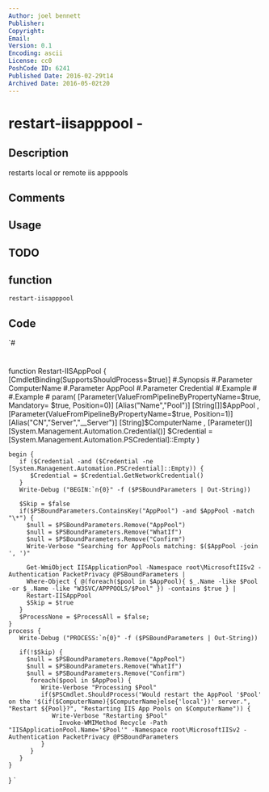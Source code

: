 ```yaml
---
Author: joel bennett
Publisher: 
Copyright: 
Email: 
Version: 0.1
Encoding: ascii
License: cc0
PoshCode ID: 6241
Published Date: 2016-02-29t14
Archived Date: 2016-05-02t20
---
```


# restart-iisapppool - 

## Description

restarts local or remote iis apppools

## Comments



## Usage



## TODO



## function

`restart-iisapppool`

## Code

`#
 #
 function Restart-IISAppPool {
    [CmdletBinding(SupportsShouldProcess=$true)]
    #.Synopsis
    #.Parameter ComputerName
    #.Parameter AppPool
    #.Parameter Credential
    #.Example
    #
    #.Example
    #
    param(
       [Parameter(ValueFromPipelineByPropertyName=$true, Mandatory= $true, Position=0)]
       [Alias("Name","Pool")]
       [String[]]$AppPool
    ,
       [Parameter(ValueFromPipelineByPropertyName=$true, Position=1)]
       [Alias("CN","Server","__Server")]
       [String]$ComputerName
    ,
       [Parameter()]
       [System.Management.Automation.Credential()]
       $Credential = [System.Management.Automation.PSCredential]::Empty
    )
    
    begin {
       if ($Credential -and ($Credential -ne [System.Management.Automation.PSCredential]::Empty)) {
          $Credential = $Credential.GetNetworkCredential()
       }
       Write-Debug ("BEGIN:`n{0}" -f ($PSBoundParameters | Out-String))
 
       $Skip = $false
       if($PSBoundParameters.ContainsKey("AppPool") -and $AppPool -match "\*") {
         $null = $PSBoundParameters.Remove("AppPool")
         $null = $PSBoundParameters.Remove("WhatIf")
         $null = $PSBoundParameters.Remove("Confirm")
         Write-Verbose "Searching for AppPools matching: $($AppPool -join ', ')"
 
         Get-WmiObject IISApplicationPool -Namespace root\MicrosoftIISv2 -Authentication PacketPrivacy @PSBoundParameters | 
         Where-Object { @(foreach($pool in $AppPool){ $_.Name -like $Pool -or $_.Name -like "W3SVC/APPPOOLS/$Pool" }) -contains $true } |
         Restart-IISAppPool
         $Skip = $true
       }
       $ProcessNone = $ProcessAll = $false;
    }
    process {
       Write-Debug ("PROCESS:`n{0}" -f ($PSBoundParameters | Out-String))
    
       if(!$Skip) {
         $null = $PSBoundParameters.Remove("AppPool")
         $null = $PSBoundParameters.Remove("WhatIf")
         $null = $PSBoundParameters.Remove("Confirm")
          foreach($pool in $AppPool) {
             Write-Verbose "Processing $Pool"
             if($PSCmdlet.ShouldProcess("Would restart the AppPool '$Pool' on the '$(if($ComputerName){$ComputerName}else{'local'})' server.", "Restart ${Pool}?", "Restarting IIS App Pools on $ComputerName")) {
                Write-Verbose "Restarting $Pool"
                  Invoke-WMIMethod Recycle -Path "IISApplicationPool.Name='$Pool'" -Namespace root\MicrosoftIISv2 -Authentication PacketPrivacy @PSBoundParameters
             }
          }
       }
    }
 }
`

